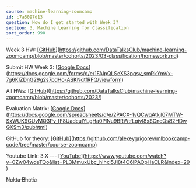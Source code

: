 ```yaml
---
course: machine-learning-zoomcamp
id: c7a5097d13
question: How do I get started with Week 3?
section: 3. Machine Learning for Classification
sort_order: 990
---
```


Week 3 HW: [[GitHub](https://github.com/DataTalksClub/machine-learning-zoomcamp/blob/master/cohorts/2023/03-classification/homework.md)](https://github.com/DataTalksClub/machine-learning-zoomcamp/blob/master/cohorts/2023/03-classification/homework.md)

Submit HW Week 3: [[Google Docs](https://docs.google.com/forms/d/e/1FAIpQLSeXS3pqsv_smRkYmVx-7g6KIZDnG29g2s7pdHo-ASKNqtfRFQ/viewform)](https://docs.google.com/forms/d/e/1FAIpQLSeXS3pqsv_smRkYmVx-7g6KIZDnG29g2s7pdHo-ASKNqtfRFQ/viewform)

All HWs: [[GitHub](https://github.com/DataTalksClub/machine-learning-zoomcamp/blob/master/cohorts/2023/)](https://github.com/DataTalksClub/machine-learning-zoomcamp/blob/master/cohorts/2023/)

Evaluation Matrix: [[Google Docs](https://docs.google.com/spreadsheets/d/e/2PACX-1vQCwqAtkjl07MTW-SxWUK9GUvMQ3Pv_fF8UadcuIYLgHa0PlNu9BRWtfLgivI8xSCncQs82HDwGXSm3/pubhtml)](https://docs.google.com/spreadsheets/d/e/2PACX-1vQCwqAtkjl07MTW-SxWUK9GUvMQ3Pv_fF8UadcuIYLgHa0PlNu9BRWtfLgivI8xSCncQs82HDwGXSm3/pubhtml)

GitHub for theory: [[GitHub](https://github.com/alexeygrigorev/mlbookcamp-code/tree/master/course-zoomcamp)](https://github.com/alexeygrigorev/mlbookcamp-code/tree/master/course-zoomcamp)

Youtube Link: 3.X --- [[YouTube](https://www.youtube.com/watch?v=0Zw04wdeTQo&list=PL3MmuxUbc_hIhxl5Ji8t4O6lPAOpHaCLR&index=29)](https://www.youtube.com/watch?v=0Zw04wdeTQo&list=PL3MmuxUbc_hIhxl5Ji8t4O6lPAOpHaCLR&index=29)

~~Nukta Bhatia~~

